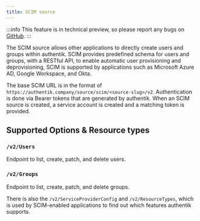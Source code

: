 ```yaml
---
title: SCIM source
---
```


:::info
This feature is in technical preview, so please report any bugs on [GitHub](https://github.com/goauthentik/authentik/issues).
:::

The SCIM source allows other applications to directly create users and groups within authentik. SCIM provides predefined schema for users and groups, with a RESTful API, to enable automatic user provisioning and deprovisioning, SCIM is supported by applications such as Microsoft Azure AD, Google Workspace, and Okta.

The base SCIM URL is in the format of `https://authentik.company/source/scim/<source-slug>/v2`. Authentication is done via Bearer tokens that are generated by authentik. When an SCIM source is created, a service account is created and a matching token is provided.

## Supported Options & Resource types

### `/v2/Users`

Endpoint to list, create, patch, and delete users.

### `/v2/Groups`

Endpoint to list, create, patch, and delete groups.

There is also the `/v2/ServiceProviderConfig` and `/v2/ResourceTypes`, which is used by SCIM-enabled applications to find out which features authentik supports.
